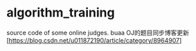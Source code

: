 # algorithm_training
source code of some online judges.
buaa OJ的题目同步博客更新
[https://blog.csdn.net/u011872190/article/category/8964907]
